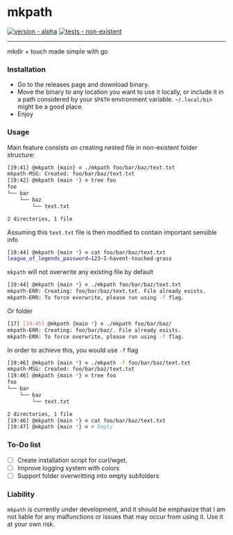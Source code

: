 <p align="center">
<h1>mkpath</h1>

[![version - alpha](https://img.shields.io/badge/version-alpha-?logo=checkmarx#E3BE39)](https://)
[![tests - non-existent](https://img.shields.io/static/v1?label=tests&message=non-existent&color=%2300ADD8&logo=go)](https://)

<hr/>

mkdir + touch made simple with go
</p>

### Installation

* Go to the releases page and download binary.
* Move the binary to any location you want to use it locally, or include it in a path considered by your `$PATH` environment variable. `~/.local/bin` might be a good place.
* Enjoy

### Usage

Main feature consists on creating nested file in non-existent folder structure:

```bash
[19:41] @mkpath {main} ⊙ ./mkpath foo/bar/baz/text.txt
mkpath-MSG: Created: foo/bar/baz/text.txt
[19:42] @mkpath {main *} ⊙ tree foo
foo
└── bar
    └── baz
        └── text.txt

2 directories, 1 file
```

Assuming this `text.txt` file is then modified to contain important sensible info

```bash
[19:44] @mkpath {main *} ⊙ cat foo/bar/baz/text.txt 
league_of_legends_password=123-I-havent-touched-grass
```

`mkpath` will not overwrite any existing file by default

```bash
[19:44] @mkpath {main *} ⊙ ./mkpath foo/bar/baz/text.txt 
mkpath-ERR: Creating: foo/bar/baz/text.txt. File already exists.
mkpath-ERR: To force overwrite, please run using -f flag.
```

Or folder
```bash
[17] [19:45] @mkpath {main *} ⊙ ./mkpath foo/bar/baz/        
mkpath-ERR: Creating: foo/bar/baz/. File already exists.
mkpath-ERR: To force overwrite, please run using -f flag.
```

In order to achieve this, you would use `-f` flag

```bash
[19:46] @mkpath {main *} ⊙ ./mkpath -f foo/bar/baz/text.txt 
mkpath-MSG: Created: foo/bar/baz/text.txt
[19:46] @mkpath {main *} ⊙ tree foo                        
foo
└── bar
    └── baz
        └── text.txt

2 directories, 1 file
[19:46] @mkpath {main *} ⊙ cat foo/bar/baz/text.txt 
[19:47] @mkpath {main *} ⊙ # Empty
```

### To-Do list

* [ ] Create installation script for curl/wget.
* [ ] Improve logging system with colors
* [ ] Support folder overwritting into empty subfolders

### Liability

`mkpath` is currently under development, and it should be emphasize that I am not liable for any malfunctions or issues that may occur from using it. Use it at your own risk.
